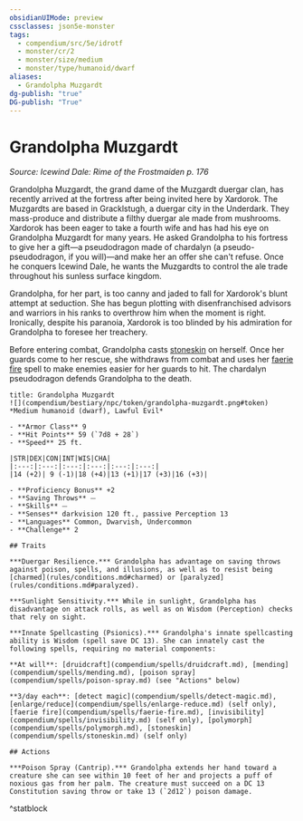 ```yaml
---
obsidianUIMode: preview
cssclasses: json5e-monster
tags:
  - compendium/src/5e/idrotf
  - monster/cr/2
  - monster/size/medium
  - monster/type/humanoid/dwarf
aliases:
  - Grandolpha Muzgardt
dg-publish: "true"
DG-publish: "True"
---
```

# Grandolpha Muzgardt
*Source: Icewind Dale: Rime of the Frostmaiden p. 176*  

Grandolpha Muzgardt, the grand dame of the Muzgardt duergar clan, has recently arrived at the fortress after being invited here by Xardorok. The Muzgardts are based in Gracklstugh, a duergar city in the Underdark. They mass-produce and distribute a filthy duergar ale made from mushrooms. Xardorok has been eager to take a fourth wife and has had his eye on Grandolpha Muzgardt for many years. He asked Grandolpha to his fortress to give her a gift—a pseudodragon made of chardalyn (a pseudo-pseudodragon, if you will)—and make her an offer she can't refuse. Once he conquers Icewind Dale, he wants the Muzgardts to control the ale trade throughout his sunless surface kingdom.

Grandolpha, for her part, is too canny and jaded to fall for Xardorok's blunt attempt at seduction. She has begun plotting with disenfranchised advisors and warriors in his ranks to overthrow him when the moment is right. Ironically, despite his paranoia, Xardorok is too blinded by his admiration for Grandolpha to foresee her treachery.

Before entering combat, Grandolpha casts [stoneskin](compendium/spells/stoneskin.md) on herself. Once her guards come to her rescue, she withdraws from combat and uses her [faerie fire](compendium/spells/faerie-fire.md) spell to make enemies easier for her guards to hit. The chardalyn pseudodragon defends Grandolpha to the death.

```ad-statblock
title: Grandolpha Muzgardt
![](compendium/bestiary/npc/token/grandolpha-muzgardt.png#token)
*Medium humanoid (dwarf), Lawful Evil*

- **Armor Class** 9 
- **Hit Points** 59 (`7d8 + 28`)
- **Speed** 25 ft.

|STR|DEX|CON|INT|WIS|CHA|
|:---:|:---:|:---:|:---:|:---:|:---:|
|14 (+2)| 9 (-1)|18 (+4)|13 (+1)|17 (+3)|16 (+3)|

- **Proficiency Bonus** +2
- **Saving Throws** ⏤
- **Skills** ⏤
- **Senses** darkvision 120 ft., passive Perception 13
- **Languages** Common, Dwarvish, Undercommon
- **Challenge** 2

## Traits

***Duergar Resilience.*** Grandolpha has advantage on saving throws against poison, spells, and illusions, as well as to resist being [charmed](rules/conditions.md#charmed) or [paralyzed](rules/conditions.md#paralyzed).

***Sunlight Sensitivity.*** While in sunlight, Grandolpha has disadvantage on attack rolls, as well as on Wisdom (Perception) checks that rely on sight.

***Innate Spellcasting (Psionics).*** Grandolpha's innate spellcasting ability is Wisdom (spell save DC 13). She can innately cast the following spells, requiring no material components:

**At will**: [druidcraft](compendium/spells/druidcraft.md), [mending](compendium/spells/mending.md), [poison spray](compendium/spells/poison-spray.md) (see "Actions" below)

**3/day each**: [detect magic](compendium/spells/detect-magic.md), [enlarge/reduce](compendium/spells/enlarge-reduce.md) (self only), [faerie fire](compendium/spells/faerie-fire.md), [invisibility](compendium/spells/invisibility.md) (self only), [polymorph](compendium/spells/polymorph.md), [stoneskin](compendium/spells/stoneskin.md) (self only)

## Actions

***Poison Spray (Cantrip).*** Grandolpha extends her hand toward a creature she can see within 10 feet of her and projects a puff of noxious gas from her palm. The creature must succeed on a DC 13 Constitution saving throw or take 13 (`2d12`) poison damage.
```
^statblock